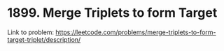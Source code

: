 # 1899. Merge Triplets to form Target
Link to problem: https://leetcode.com/problems/merge-triplets-to-form-target-triplet/description/